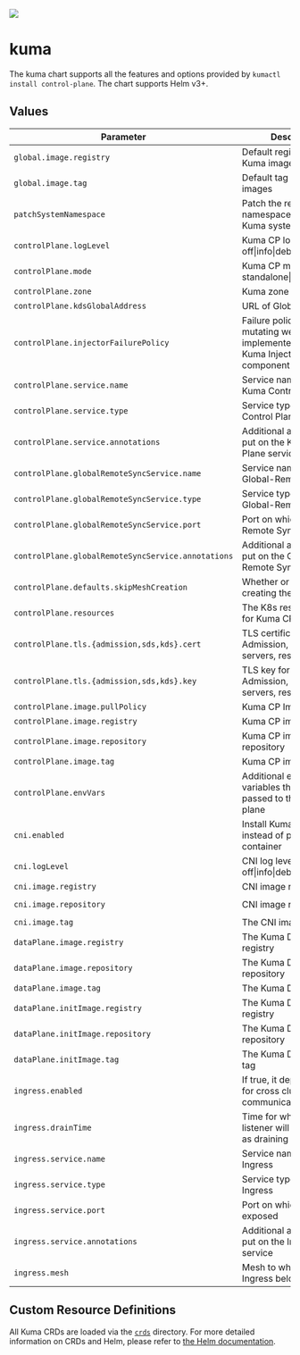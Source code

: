 [![][kuma-logo]][kuma-url]

# kuma

The kuma chart supports all the features and options provided by `kumactl install control-plane`.
The chart supports Helm v3+.

## Values

| Parameter                                          | Description                                                                       | Default                              |
|---------------------------------------------       |-----------------------------------------------------------------------------------|--------------------------------------|
| `global.image.registry`                            | Default registry for all Kuma images                                              | `kong-docker-kuma-docker.bintray.io` |
| `global.image.tag`                                 | Default tag for all Kuma images                                                   | nil, defaults to Chart.AppVersion    |
| `patchSystemNamespace`                             | Patch the release namespace with the Kuma system label                            | `true`                               |
| `controlPlane.logLevel`                            | Kuma CP log level: one of off\|info\|debug                                        | `info`                               |
| `controlPlane.mode`                                | Kuma CP modes: one of standalone\|remote\|global                                  | `standalone`                         |
| `controlPlane.zone`                                | Kuma zone name                                                                    | nil                                  |
| `controlPlane.kdsGlobalAddress`                    | URL of Global Kuma CP                                                             |                                      |
| `controlPlane.injectorFailurePolicy`               | Failure policy of the mutating webhook implemented by the Kuma Injector component | `Ignore`                             |
| `controlPlane.service.name`                        | Service name of the Kuma Control Plane                                            | nil                                  |
| `controlPlane.service.type`                        | Service type of the Kuma Control Plane                                            | ClusterIP                            |
| `controlPlane.service.annotations`                 | Additional annotations to put on the Kuma Control Plane service                   | {}                                   |
| `controlPlane.globalRemoteSyncService.name`        | Service name of the Global-Remote Sync                                            | nil                                  |
| `controlPlane.globalRemoteSyncService.type`        | Service type of the Global-Remote Sync                                            | LoadBalancer                         |
| `controlPlane.globalRemoteSyncService.port`        | Port on which Global-Remote Sync is exposed                                       | 5685                                 |
| `controlPlane.globalRemoteSyncService.annotations` | Additional annotations to put on the Global-Remote Sync service                   | {}                                   |
| `controlPlane.defaults.skipMeshCreation`           | Whether or not to skip creating the default Mesh                                  | `true`                               |
| `controlPlane.resources`                           | The K8s resources spec for Kuma CP                                                | nil, differs based on mode           |
| `controlPlane.tls.{admission,sds,kds}.cert`        | TLS certificate for the Admission, SDS, and KDS servers, respectively             | nil, generated and self-signed       |
| `controlPlane.tls.{admission,sds,kds}.key`         | TLS key for the Admission, SDS, and KDS servers, respectively                     | nil, generated and self-signed       |
| `controlPlane.image.pullPolicy`                    | Kuma CP ImagePullPolicy                                                           | `IfNotPresent`                       |
| `controlPlane.image.registry`                      | Kuma CP image registry                                                            | nil, uses global                     |
| `controlPlane.image.repository`                    | Kuma CP image repository                                                          | `kuma-cp`                            |
| `controlPlane.image.tag`                           | Kuma CP image tag                                                                 | nil, uses global                     |
| `controlPlane.envVars`                             | Additional environment variables that will be passed to the control plane         | {}                                   | 
| `cni.enabled`                                      | Install Kuma with CNI instead of proxy init container                             | `false`                              |
| `cni.logLevel`                                     | CNI log level: one of off\|info\|debug                                            | `info`                               |
| `cni.image.registry`                               | CNI image registry                                                                | `docker.io`                          |
| `cni.image.repository`                             | CNI image repository                                                              | `lobkovilya/install-cni`             |
| `cni.image.tag`                                    | The CNI image tag                                                                 | `0.0.2`                              |
| `dataPlane.image.registry`                         | The Kuma DP image registry                                                        | nil, uses global                     |
| `dataPlane.image.repository`                       | The Kuma DP image repository                                                      | `kuma-cp`                            |
| `dataPlane.image.tag`                              | The Kuma DP image tag                                                             | nil, uses global                     |
| `dataPlane.initImage.registry`                     | The Kuma DP init image registry                                                   | nil, uses global                     |
| `dataPlane.initImage.repository`                   | The Kuma DP init image repository                                                 | `kuma-init`                          |
| `dataPlane.initImage.tag`                          | The Kuma DP init image tag                                                        | nil, uses global                     |
| `ingress.enabled`                                  | If true, it deploys Ingress for cross cluster communication                       | false                                |
| `ingress.drainTime`                                | Time for which old listener will still be active as draining                      | 30s                                  |
| `ingress.service.name`                             | Service name of the Ingress                                                       | nil                                  |
| `ingress.service.type`                             | Service type of the Ingress                                                       | LoadBalancer                         |
| `ingress.service.port`                             | Port on which Ingress is exposed                                                  | 10001                                |
| `ingress.service.annotations`                      | Additional annotations to put on the Ingress service                              | {}                                   |
| `ingress.mesh`                                     | Mesh to which Dataplane Ingress belongs to                                        | default                              |

## Custom Resource Definitions

All Kuma CRDs are loaded via the [`crds`](crds) directory. For more detailed information on CRDs and Helm,
please refer to [the Helm documentation][helm-crd].


[kuma-url]: https://kuma.io/
[kuma-logo]: https://kuma-public-assets.s3.amazonaws.com/kuma-logo-v2.png
[helm-crd]: https://helm.sh/docs/chart_best_practices/custom_resource_definitions/
